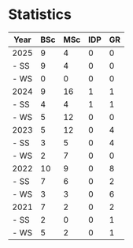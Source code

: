 # Statistics

| Year | BSc | MSc | IDP | GR |
|------|-----|-----|-----|----|
| 2025 |   9 |   4 |   0 |  0 |
| - SS |   9 |   4 |   0 |  0 |
| - WS |   0 |   0 |   0 |  0 |
| 2024 |   9 |  16 |   1 |  1 |
| - SS |   4 |   4 |   1 |  1 |
| - WS |   5 |  12 |   0 |  0 |
| 2023 |   5 |  12 |   0 |  4 |
| - SS |   3 |   5 |   0 |  4 |
| - WS |   2 |   7 |   0 |  0 |
| 2022 |  10 |   9 |   0 |  8 |
| - SS |   7 |   6 |   0 |  2 |
| - WS |   3 |   3 |   0 |  6 |
| 2021 |   7 |   2 |   0 |  2 |
| - SS |   2 |   0 |   0 |  1 |
| - WS |   5 |   2 |   0 |  1 |

